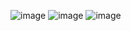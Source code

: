 ![image](https://github.com/user-attachments/assets/e4a56b08-ee1f-4932-bd63-ca44b6c93ee4)
![image](https://github.com/user-attachments/assets/143219db-662e-48c5-b279-d6134bc11136)
![image](https://github.com/user-attachments/assets/770b71a3-9104-414c-8592-8a312840c068)



